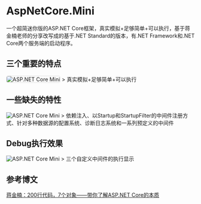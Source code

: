 # AspNetCore.Mini
一个超简迷你版的ASP.NET Core框架，真实模拟+足够简单+可以执行，基于蒋金楠老师的分享改写成的基于.NET Standard的版本，有.NET Framework和.NET Core两个服务端的启动程序。

## 三个重要的特点
<img src="https://img2018.cnblogs.com/blog/19327/201901/19327-20190128080821641-164935959.jpg" style="border: 1px solid #ddd; border-radius: 5px;" alt="ASP.NET Core Mini"/>
> 真实模拟+足够简单+可以执行

## 一些缺失的特性
<img src="https://img2018.cnblogs.com/blog/19327/201901/19327-20190128080903608-382600093.jpg" alt="ASP.NET Core Mini"/>
> 依赖注入、以Startup和StartupFilter的中间件注册方式、针对多种数据源的配置系统、诊断日志系统和一系列预定义的中间件

## Debug执行效果
<img src="https://img2018.cnblogs.com/blog/19327/201901/19327-20190128080825603-1802425781.jpg" alt="ASP.NET Core Mini"/>
> 三个自定义中间件的执行显示

## 参考博文
[蒋金楠：200行代码，7个对象——带你了解ASP.NET Core的本质](https://www.cnblogs.com/artech/p/inside-asp-net-core-framework.html)
